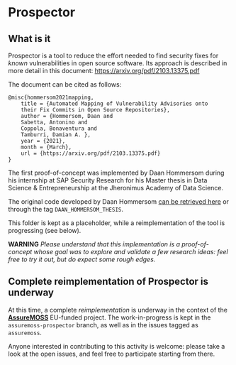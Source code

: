 # Prospector

## What is it
Prospector is a tool to reduce the effort needed to find security fixes for
*known* vulnerabilities in open source software. Its approach is described in
more detail in this document: https://arxiv.org/pdf/2103.13375.pdf

The document can be cited as follows:
```
@misc{hommersom2021mapping,
    title = {Automated Mapping of Vulnerability Advisories onto
    their Fix Commits in Open Source Repositories},
    author = {Hommersom, Daan and
    Sabetta, Antonino and
    Coppola, Bonaventura and
    Tamburri, Damian A. },
    year = {2021},
    month = {March},
    url = {https://arxiv.org/pdf/2103.13375.pdf}
}
```

The first proof-of-concept was implemented by Daan Hommersom during his
internship at SAP Security Research for his Master thesis in Data Science &
Entrepreneurship at the Jheronimus Academy of Data Science.

The original code developed by Daan Hommersom [can be retrieved
here](https://github.com/SAP/project-kb/tree/d93b1c3ab47cb4d7ad7537c11a468580dabaf77d/prospector)
or through the tag `DAAN_HOMMERSOM_THESIS`.

This folder is kept as a placeholder, while a reimplementation of the tool
is progressing (see below).

**WARNING**
*Please understand that this implementation is a proof-of-concept
whose goal was to explore and validate a few research ideas:
feel free to try it out, but do expect some rough edges.*

## Complete reimplementation of Prospector is underway

At this time, a complete *reimplementation* is underway in the context of
the **[AssureMOSS](https://assuremoss.eu)** EU-funded project. The
work-in-progress is kept in the `assuremoss-prospector` branch, as well as
in the issues tagged as `assuremoss`.

Anyone interested in contributing to this activity is welcome: please take a
look at the open issues, and feel free to participate starting from there.
